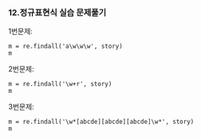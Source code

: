 ### 12.정규표현식 실습 문제풀기

1번문제:

```
m = re.findall('a\w\w\w', story)
m
```

2번문제:
```
m = re.findall('\w+r', story)
m
```

3번문제:
```
m = re.findall('\w*[abcde][abcde][abcde]\w*', story)
m
```